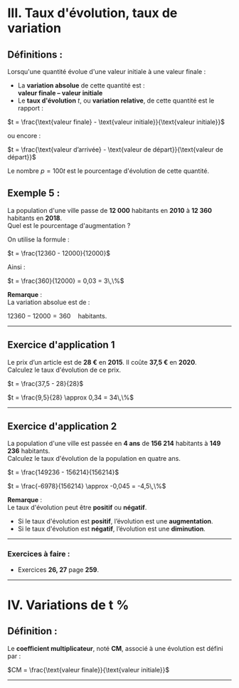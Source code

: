# III. Taux d'évolution, taux de variation

## Définitions :
Lorsqu'une quantité évolue d'une valeur initiale à une valeur finale :

- La **variation absolue** de cette quantité est :  
  **valeur finale – valeur initiale**
- Le **taux d'évolution** $t$, ou **variation relative**, de cette quantité est le rapport :

$t = \frac{\text{valeur finale} - \text{valeur initiale}}{\text{valeur initiale}}$

ou encore :

$t = \frac{\text{valeur d’arrivée} - \text{valeur de départ}}{\text{valeur de départ}}$

Le nombre $p = 100t$ est le pourcentage d'évolution de cette quantité.

## Exemple 5 :
La population d'une ville passe de **12 000** habitants en **2010** à **12 360** habitants en **2018**.  
Quel est le pourcentage d'augmentation ?

On utilise la formule :

$t = \frac{12360 - 12000}{12000}$

Ainsi :

$t = \frac{360}{12000} = 0,03 = 3\,\%$

**Remarque** :  
La variation absolue est de :

$12360 - 12000 = 360 \quad \text{habitants}.$

---

## Exercice d'application 1
Le prix d’un article est de **28 €** en **2015**. Il coûte **37,5 €** en **2020**.  
Calculez le taux d'évolution de ce prix.

$t = \frac{37,5 - 28}{28}$

$t = \frac{9,5}{28} \approx 0,34 = 34\,\%$

---

## Exercice d'application 2
La population d'une ville est passée en **4 ans** de **156 214** habitants à **149 236** habitants.  
Calculez le taux d'évolution de la population en quatre ans.

$t = \frac{149236 - 156214}{156214}$

$t = \frac{-6978}{156214} \approx -0,045 = -4,5\,\%$

**Remarque** :  
Le taux d'évolution peut être **positif** ou **négatif**.  
- Si le taux d'évolution est **positif**, l’évolution est une **augmentation**.  
- Si le taux d'évolution est **négatif**, l’évolution est une **diminution**.

---

### **Exercices à faire :**  
- Exercices **26, 27** page **259**.

---

# IV. Variations de t %

## **Définition** :
Le **coefficient multiplicateur**, noté **CM**, associé à une évolution est défini par :

$CM = \frac{\text{valeur finale}}{\text{valeur initiale}}$

---